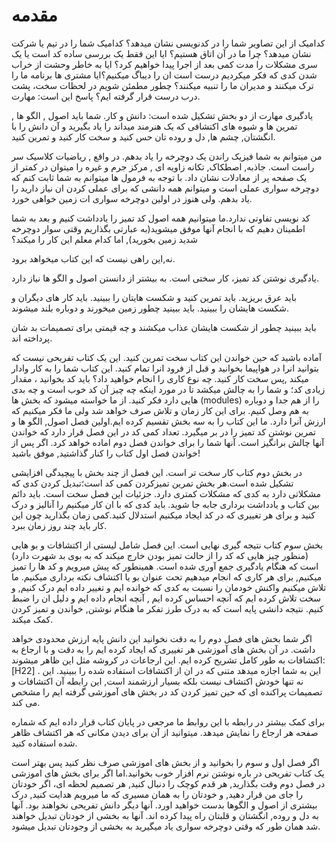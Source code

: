 # مقدمه
کدامیک از این تصاویر شما را در کدنویسی نشان میدهد؟ کدامیک شما را در تیم یا شرکت نشان میدهد؟ چرا ما در آن اتاق هستیم؟ ایا این فقط یک بررسی ساده کد است یا یک سری مشکلات را مدت کمی بعد از اجرا پیدا خواهیم کرد؟ ایا به خاطر وحشت از خراب شدن کدی که فکر میکردیم درست است ان را دیباگ میکنیم؟ایا مشتری ها برنامه ما را ترک میکنند و مدیران ما را تنبیه میکنند؟ چطور مطمئن شویم در لحظات سخت، پشت درب درست قرار گرفته ایم؟ پاسخ این است: مهارت.

یادگیری مهارت از دو بخش تشکیل شده است: دانش و کار. شما باید اصول , الگو ها , تمرین ها و شیوه های اکتشافی که یک هنرمند میداند را یاد بگیرید و آن دانش را با انگشتان, چشم ها, دل و روده تان حس کنید و سخت کار کنید و تمرین کنید.

من میتوانم به شما فیزیک راندن یک دوچرخه را یاد بدهم. در واقع , ریاضیات کلاسیک سر راست است. جاذبه, اصطکاک, تکانه زاویه ای , مرکز جرم و غیره را میتوان در کمتر از یک صفحه پر از معادلات نشان داد. با توجه به فرمول ها میتوانم به شما ثابت کنم که دوچرخه سواری عملی است و میتوانم همه دانشی که برای عملی کردن ان نیاز دارید را یاد بدهم. ولی هنوز در اولین دوچرخه سواری ات زمین خواهی خورد.

کد نویسی تفاوتی ندارد.ما میتوانیم همه اصول کد تمیز را یادداشت کنیم و بعد به شما اطمینان دهیم که با انجام آنها موفق میشوید\(به عبارتی بگذاریم وقتی سوار دوچرخه شدید زمین بخورید\), اما کدام معلم این کار را میکند؟

نه,این راهی نیست که این کتاب میخواهد برود.

یادگیری نوشتن کد تمیز، کار سختی است. به بیشتر از دانستن اصول و الگو ها نیاز دارد.

باید عرق بریزید. باید تمرین کنید و شکست هایتان را ببینید. باید کار های دیگران و شکست هایشان را ببینید. باید ببینید چطور زمین میخورند و دوباره بلند میشوند.

باید ببینید چطور از شکست هایشان عذاب میکشند و چه قیمتی برای تصمیمات بد شان پرداخته اند.

آماده باشید که حین خواندن این کتاب سخت تمرین کنید. این یک کتاب تفریحی نیست که بتوانید انرا در هواپیما بخوانید و قبل از فرود انرا تمام کنید. این کتاب شما را به کار وادار میکند ,پس سخت کار کنید. چه نوع کاری را انجام خواهید داد؟ باید کد بخوانید ، مقدار زیادی کد؛ و شما را به چالش میکشد تا در مورد اینکه چه چیز آن کد خوب است و چه بدی هایی دارد فکر کنید. از ما خواسته میشود که بخش ها \(modules\) را از هم جدا و دوباره به هم وصل کنیم. برای این کار زمان و تلاش صرف خواهد شد ولی ما فکر میکنیم که ارزش آنرا دارد. ما این کتاب را به سه بخش تقسیم کرده ایم.اولین فصل اصول, الگو ها و تمرین نوشتن کد تمیز را در بر میگیرد. تعداد کمی کد در این فصل قرار دارد که خواندن آنها چالش برانگیز است. آنها شما را برای خواندن فصل دوم اماده خواهد کرد. اگر پس از خواندن فصل اول کتاب را کنار گذاشتید, موفق باشید!

در بخش دوم کتاب کار سخت تر است. این فصل از چند بخش با پیچیدگی افزایشی تشکیل شده است.هر بخش تمرین تمیزکردن کمی کد است؛تبدیل کردن کدی که مشکلاتی دارد به کدی که مشکلات کمتری دارد. جزئیات این فصل سخت است. باید دائم بین کتاب و یادداشت برداری جابه جا شوید. باید کدی که با ان کار میکنیم را آنالیز و درک کنید و برای هر تغییری که در کد ایجاد میکنیم استدلال کنید.کمی زمان بگذارید چون این کار باید چند روز زمان ببرد.

بخش سوم کتاب نتیجه گیری نهایی است. این فصل شامل لیستی از اکتشافات و بو هایی \(منظور چیز هایی که کد را از حالت تمیز بودن خارج میکند که به بوی بد شهرت دارد\) است که هنگام یادگیری جمع آوری شده است. همینطور که پیش میرویم و کد ها را تمیز میکنیم, برای هر کاری که انجام میدهیم تحت عنوان بو یا اکتشاف نکته برداری میکنیم. ما تلاش میکنیم واکنش خودمان را نسبت به کدی که خوانده ایم و تغییر داده ایم درک کنیم, و سخت تلاش کرده ایم که آنچه احساس کرده ایم , آنچه انجام داده ایم و دلیل ان را ضبط کنیم. نتیجه دانشی پایه است که به درک طرز تفکر ما هنگام نوشتن, خواندن و تمیز کردن کمک میکند.

اگر شما بخش های فصل دوم را به دقت نخوانید این دانش پایه ارزش محدودی خواهد داشت. در آن بخش های آموزشی هر تغییری که ایجاد کرده ایم را به دقت و با ارجاع به اکتشافات به طور کامل تشریح کرده ایم. این ارجاعات در کروشه مثل این ظاهر میشوند:\[H22\] . این به شما اجازه میدهد متنی که در ان از اکتشافات استفاده شده را ببینید. این نه تنها خودش اکتشاف نیست بلکه بسیار ارزشمند است, این رابطه آن اکتشافات و تصمیمات پراکنده ای که حین تمیز کردن کد در بخش های آموزشی گرفته ایم را مشخص می کند.

برای کمک بیشتر در رابطه با این روابط ما مرجعی در پایان کتاب قرار داده ایم که شماره صفحه هر ارجاع را نمایش میدهد. میتوانید از آن برای دیدن مکانی که هر اکتشاف ظاهر شده استفاده کنید.

اگر فصل اول و سوم را بخوانید و از بخش های اموزشی صرف نظر کنید پس بهتر است یک کتاب تفریحی در باره نوشتن نرم افزار خوب بخوانید.اما اگر برای بخش های اموزشی در فصل دوم وقت بگذارید, هر قدم کوچک را دنبال کنید, هر تصمیم لحظه ای، اگر خودتان را جای من قرار دهید, و خودتان را به همان مسیری که ما میرویم هدایت کنید, درک بیشتری از اصول و الگوها بدست خواهید اورد. آنها دیگر دانش تفریحی نخواهند بود. آنها به دل و روده, انگشتان و قلبتان راه پیدا کرده اند. آنها به بخشی از خودتان تبدیل خواهند شد همان طور که وقتی دوچرخه سواری یاد میگیرید به بخشی از وجودتان تبدیل میشود.
